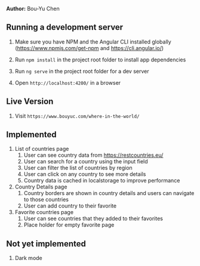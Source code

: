 **Author:** Bou-Yu Chen

## Running a development server
1. Make sure you have NPM and the Angular CLI installed globally (https://www.npmjs.com/get-npm and https://cli.angular.io/)

2. Run `npm install` in the project root folder to install app dependencies

3. Run `ng serve` in the project root folder for a dev server

4. Open `http://localhost:4200/` in a browser

## Live Version
1. Visit `https://www.bouyuc.com/where-in-the-world/`

## Implemented
1. List of countries page
    1. User can see country data from https://restcountries.eu/
    2. User can search for a country using the input field
    3. User can filter the list of countries by region
    4. User can click on any country to see more details
    5. Country data is cached in localstorage to improve performance
2. Country Details page
    1. Country borders are shown in country details and users can navigate to those countries
    2. User can add country to their favorite
3. Favorite countries page
    1. User can see countries that they added to their favorites
    2. Place holder for empty favorite page
## Not yet implemented
1. Dark mode
